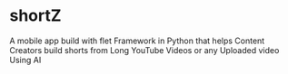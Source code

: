 # shortZ
A mobile app build with flet Framework in Python that helps Content Creators build shorts from Long YouTube Videos or any Uploaded video Using AI
